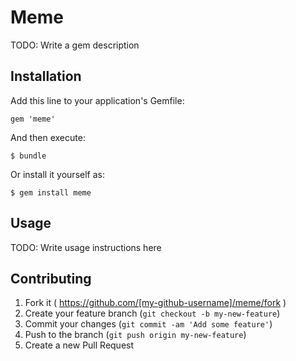 # Meme

TODO: Write a gem description

## Installation

Add this line to your application's Gemfile:

    gem 'meme'

And then execute:

    $ bundle

Or install it yourself as:

    $ gem install meme

## Usage

TODO: Write usage instructions here

## Contributing

1. Fork it ( https://github.com/[my-github-username]/meme/fork )
2. Create your feature branch (`git checkout -b my-new-feature`)
3. Commit your changes (`git commit -am 'Add some feature'`)
4. Push to the branch (`git push origin my-new-feature`)
5. Create a new Pull Request

